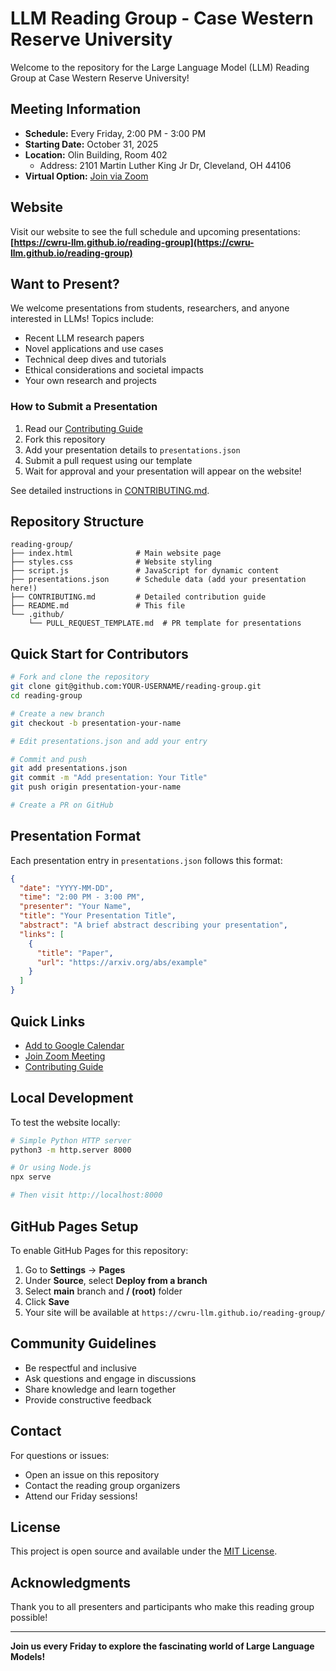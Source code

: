 # LLM Reading Group - Case Western Reserve University

Welcome to the repository for the Large Language Model (LLM) Reading Group at Case Western Reserve University!

## Meeting Information

- **Schedule:** Every Friday, 2:00 PM - 3:00 PM
- **Starting Date:** October 31, 2025
- **Location:** Olin Building, Room 402
  - Address: 2101 Martin Luther King Jr Dr, Cleveland, OH 44106
- **Virtual Option:** [Join via Zoom](https://cwru.zoom.us/j/93656550836?pwd=TpVqWeQKvkXbxfoIzr8qNfuTjyDxFg.1&jst=2#success)

## Website

Visit our website to see the full schedule and upcoming presentations:  
**[https://cwru-llm.github.io/reading-group](https://cwru-llm.github.io/reading-group)**

## Want to Present?

We welcome presentations from students, researchers, and anyone interested in LLMs! Topics include:

- Recent LLM research papers
- Novel applications and use cases
- Technical deep dives and tutorials
- Ethical considerations and societal impacts
- Your own research and projects

### How to Submit a Presentation

1. Read our [Contributing Guide](CONTRIBUTING.md)
2. Fork this repository
3. Add your presentation details to `presentations.json`
4. Submit a pull request using our template
5. Wait for approval and your presentation will appear on the website!

See detailed instructions in [CONTRIBUTING.md](CONTRIBUTING.md).

## Repository Structure

```
reading-group/
├── index.html              # Main website page
├── styles.css              # Website styling
├── script.js               # JavaScript for dynamic content
├── presentations.json      # Schedule data (add your presentation here!)
├── CONTRIBUTING.md         # Detailed contribution guide
├── README.md               # This file
└── .github/
    └── PULL_REQUEST_TEMPLATE.md  # PR template for presentations
```

## Quick Start for Contributors

```bash
# Fork and clone the repository
git clone git@github.com:YOUR-USERNAME/reading-group.git
cd reading-group

# Create a new branch
git checkout -b presentation-your-name

# Edit presentations.json and add your entry

# Commit and push
git add presentations.json
git commit -m "Add presentation: Your Title"
git push origin presentation-your-name

# Create a PR on GitHub
```

## Presentation Format

Each presentation entry in `presentations.json` follows this format:

```json
{
  "date": "YYYY-MM-DD",
  "time": "2:00 PM - 3:00 PM",
  "presenter": "Your Name",
  "title": "Your Presentation Title",
  "abstract": "A brief abstract describing your presentation",
  "links": [
    {
      "title": "Paper",
      "url": "https://arxiv.org/abs/example"
    }
  ]
}
```

## Quick Links

- [Add to Google Calendar](https://calendar.google.com/calendar/event?action=TEMPLATE&tmeid=M2t1YnNiZzZxdnMzbzhrdmJkNG41cHAxYm9fMjAyNTEwMzFUMTgwMDAwWiBteGgxMDI5QGNhc2UuZWR1&tmsrc=mxh1029%40case.edu)
- [Join Zoom Meeting](https://cwru.zoom.us/j/93656550836?pwd=TpVqWeQKvkXbxfoIzr8qNfuTjyDxFg.1&jst=2#success)
- [Contributing Guide](CONTRIBUTING.md)

## Local Development

To test the website locally:

```bash
# Simple Python HTTP server
python3 -m http.server 8000

# Or using Node.js
npx serve

# Then visit http://localhost:8000
```

## GitHub Pages Setup

To enable GitHub Pages for this repository:

1. Go to **Settings** → **Pages**
2. Under **Source**, select **Deploy from a branch**
3. Select **main** branch and **/ (root)** folder
4. Click **Save**
5. Your site will be available at `https://cwru-llm.github.io/reading-group/`

## Community Guidelines

- Be respectful and inclusive
- Ask questions and engage in discussions
- Share knowledge and learn together
- Provide constructive feedback

## Contact

For questions or issues:
- Open an issue on this repository
- Contact the reading group organizers
- Attend our Friday sessions!

## License

This project is open source and available under the [MIT License](LICENSE).

## Acknowledgments

Thank you to all presenters and participants who make this reading group possible!

---

**Join us every Friday to explore the fascinating world of Large Language Models!**


